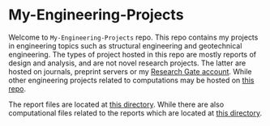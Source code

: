 # My-Engineering-Projects
Welcome to `My-Engineering-Projects` repo. This repo contains my projects in engineering topics such as structural engineering and geotechnical engineering. The types of project hosted in this repo are mostly reports of design and analysis, and are not novel research projects. The latter are hosted on journals, preprint servers or my [Research Gate account](https://www.researchgate.net/profile/Rizal-Purnawan/research). While other engineering projects related to computations may be hosted on [this repo](https://github.com/rizalpurnawan23/My-Data-Science-Projects).

The report files are located at [this directory](Engineering-Reports/README.md). While there are also computational files related to the reports which are located at [this directory](Computational-Files).

